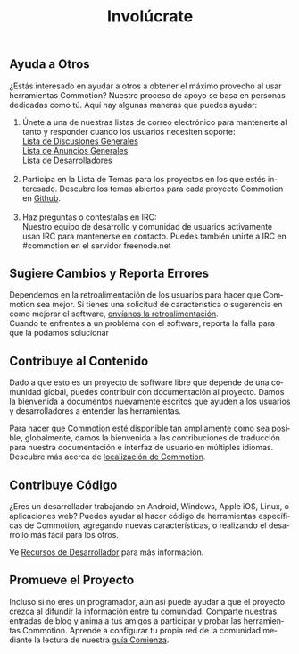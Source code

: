 ﻿---
layout: default
title: Involúcrate
site_section: docs
categories: 
created: 2013-12-11
changed: 2013-12-12
post_author: critzo
lang: es
---
  <h2>Ayuda a Otros</h2>

<p>¿Estás interesado en ayudar a otros a obtener el máximo provecho al usar herramientas Commotion? Nuestro proceso de apoyo se basa en personas dedicadas como tú. Aquí hay algunas maneras que puedes ayudar:</p>

<ol>
	<li>Únete a una de nuestras listas de correo electrónico para mantenerte al tanto y responder cuando los usuarios necesiten soporte:<br />
	<a href="http://lists.chambana.net/mailman/listinfo/commotion-discuss">Lista de Discusiones Generales</a><br />
	<a href="http://lists.chambana.net/mailman/listinfo/commotion-announce">Lista de Anuncios Generales</a><br />
	<a href="http://lists.chambana.net/mailman/listinfo/commotion-dev">Lista de Desarrolladores</a><br />
	&nbsp;</li>
	<li>Participa en la Lista de Temas para los proyectos en los que estés interesado. Descubre los temas abiertos para cada proyecto Commotion en <a href="https://github.com/opentechinstitute">Github</a>.<br />
	&nbsp;</li>
	<li>Haz preguntas o contestalas en IRC:<br />
	Nuestro equipo de desarrollo y comunidad de usuarios activamente usan IRC para mantenerse en contacto. Puedes también unirte a IRC en #commotion en el servidor freenode.net</li>
</ol>

<h2>Sugiere Cambios y Reporta Errores</h2>

<p>Dependemos en la retroalimentación de los usuarios para hacer que Commotion sea mejor. Si tienes una solicitud de característica o sugerencia en como mejorar el software, <a href="/contact">envíanos la retroalimentación</a>.<br />
Cuando te enfrentes a un problema con el software, reporta la falla para que la podamos solucionar</p>

<h2>Contribuye al Contenido</h2>

<p>Dado a que esto es un proyecto de software libre que depende de una comunidad global, puedes contribuir con documentación al proyecto. Damos la bienvenida a documentos nuevamente escritos que ayuden a los usuarios y desarrolladores a entender las herramientas.</p>

<p>Para hacer que Commotion esté disponible tan ampliamente como sea posible, globalmente, damos la bienvenida a las contribuciones de traducción para nuestra documentación e interfaz de usuario en múltiples idiomas. Descubre más acerca de <a href="/docs/localization">localización de Commotion</a>.</p>

<h2>Contribuye Código</h2>

<p>¿Eres un desarrollador trabajando en Android, Windows, Apple iOS, Linux, o aplicaciones web? Puedes ayudar al hacer código de herramientas específicas de Commotion, agregando nuevas características, o realizando el desarrollo más fácil para los otros.</p>

<p>Ve <a href="/developer/resources">Recursos de Desarrollador</a> para más información.</p>

<h2>Promueve el Proyecto</h2>

<p>Incluso si no eres un programador, aún así puede ayudar a que el proyecto crezca al difundir la información entre tu comunidad. Comparte nuestras entradas de blog y anima a tus amigos a participar y probar las herramientas Commotion. Aprende a configurar tu propia red de la comunidad mediante la lectura de nuestra <a href="/docs/get-started">guía Comienza</a>.</p>
 
